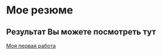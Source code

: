 # Мое резюме

## Результат Вы можете посмотреть тут

[Моя первая работа](https://duckduckgo.comserojap.github.io/resume/)

